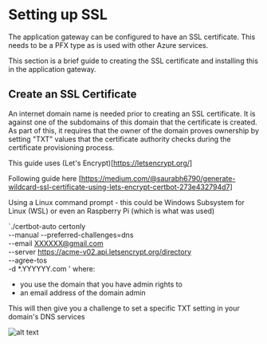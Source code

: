 # Setting up SSL
The application gateway can be configured to have an SSL certificate. This needs to be a PFX type as is used with other Azure services.

This section is a brief guide to creating the SSL certificate and installing this in the application gateway.

## Create an SSL Certificate
An internet domain name is needed prior to creating an SSL certificate. It is against one of the subdomains of this domain that the certificate is created. As part of this, it requires that the owner of the domain proves ownership by setting "TXT" values that the certificate authority checks during the certificate provisioning process.

This guide uses (Let's Encrypt)[https://letsencrypt.org/]

Following guide here [https://medium.com/@saurabh6790/generate-wildcard-ssl-certificate-using-lets-encrypt-certbot-273e432794d7]

Using a Linux command prompt - this could be Windows Subsystem for Linux (WSL) or even an Raspberry Pi (which is what was used)

`./certbot-auto certonly \
	--manual
	--preferred-challenges=dns \
	--email XXXXXX@gmail.com \
	--server https://acme-v02.api.letsencrypt.org/directory \
	--agree-tos \
-d *.YYYYYY.com
'
where:
* you use the domain that you have admin rights to
* an email address of the domain admin

This will then give you a challenge to set a specific TXT setting in your domain's DNS services

![alt text](https://github.com/jometzg/appgatewaywebapp/certificate/blob/master/dns-challenge.png" "DNS Challenge")
